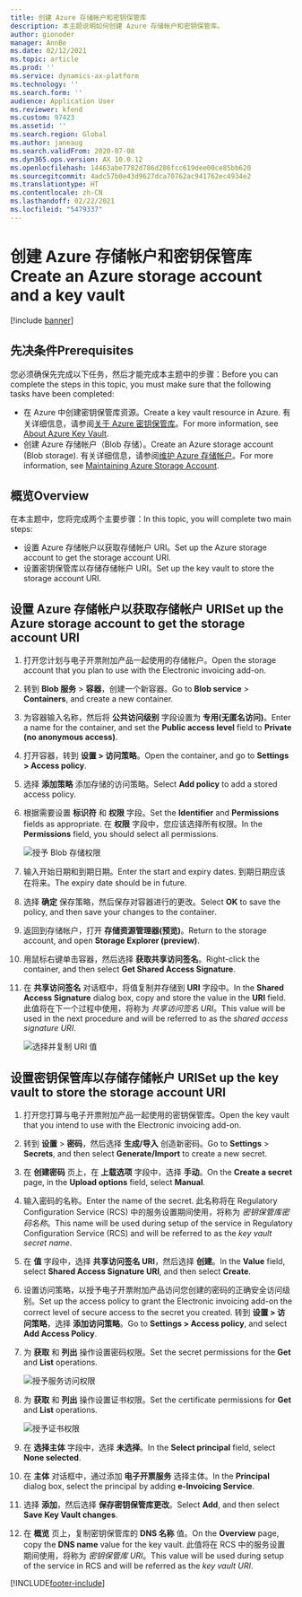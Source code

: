 ```yaml
---
title: 创建 Azure 存储帐户和密钥保管库
description: 本主题说明如何创建 Azure 存储帐户和密钥保管库。
author: gionoder
manager: AnnBe
ms.date: 02/12/2021
ms.topic: article
ms.prod: ''
ms.service: dynamics-ax-platform
ms.technology: ''
ms.search.form: ''
audience: Application User
ms.reviewer: kfend
ms.custom: 97423
ms.assetid: ''
ms.search.region: Global
ms.author: janeaug
ms.search.validFrom: 2020-07-08
ms.dyn365.ops.version: AX 10.0.12
ms.openlocfilehash: 14463abe7782d786d286fcc619dee00ce85bb620
ms.sourcegitcommit: 4adc57b0e43d9627dca70762ac941762ec4934e2
ms.translationtype: HT
ms.contentlocale: zh-CN
ms.lasthandoff: 02/22/2021
ms.locfileid: "5479337"
---
```

# <a name="create-an-azure-storage-account-and-a-key-vault"></a><span data-ttu-id="28a33-103">创建 Azure 存储帐户和密钥保管库</span><span class="sxs-lookup"><span data-stu-id="28a33-103">Create an Azure storage account and a key vault</span></span>

[!include [banner](../includes/banner.md)]

## <a name="prerequisites"></a><span data-ttu-id="28a33-104">先决条件</span><span class="sxs-lookup"><span data-stu-id="28a33-104">Prerequisites</span></span>

<span data-ttu-id="28a33-105">您必须确保先完成以下任务，然后才能完成本主题中的步骤：</span><span class="sxs-lookup"><span data-stu-id="28a33-105">Before you can complete the steps in this topic, you must make sure that the following tasks have been completed:</span></span>

- <span data-ttu-id="28a33-106">在 Azure 中创建密钥保管库资源。</span><span class="sxs-lookup"><span data-stu-id="28a33-106">Create a key vault resource in Azure.</span></span> <span data-ttu-id="28a33-107">有关详细信息，请参阅[关于 Azure 密钥保管库](https://docs.microsoft.com/azure/key-vault/general/overview)。</span><span class="sxs-lookup"><span data-stu-id="28a33-107">For more information, see [About Azure Key Vault](https://docs.microsoft.com/azure/key-vault/general/overview).</span></span>
- <span data-ttu-id="28a33-108">创建 Azure 存储帐户（Blob 存储）。</span><span class="sxs-lookup"><span data-stu-id="28a33-108">Create an Azure storage account (Blob storage).</span></span> <span data-ttu-id="28a33-109">有关详细信息，请参阅[维护 Azure 存储帐户](https://docs.microsoft.com/azure/storage/blobs/)。</span><span class="sxs-lookup"><span data-stu-id="28a33-109">For more information, see [Maintaining Azure Storage Account](https://docs.microsoft.com/azure/storage/blobs/).</span></span>

## <a name="overview"></a><span data-ttu-id="28a33-110">概览</span><span class="sxs-lookup"><span data-stu-id="28a33-110">Overview</span></span>

<span data-ttu-id="28a33-111">在本主题中，您将完成两个主要步骤：</span><span class="sxs-lookup"><span data-stu-id="28a33-111">In this topic, you will complete two main steps:</span></span>

- <span data-ttu-id="28a33-112">设置 Azure 存储帐户以获取存储帐户 URI。</span><span class="sxs-lookup"><span data-stu-id="28a33-112">Set up the Azure storage account to get the storage account URI.</span></span>
- <span data-ttu-id="28a33-113">设置密钥保管库以存储存储帐户 URI。</span><span class="sxs-lookup"><span data-stu-id="28a33-113">Set up the key vault to store the storage account URI.</span></span>

## <a name="set-up-the-azure-storage-account-to-get-the-storage-account-uri"></a><span data-ttu-id="28a33-114">设置 Azure 存储帐户以获取存储帐户 URI</span><span class="sxs-lookup"><span data-stu-id="28a33-114">Set up the Azure storage account to get the storage account URI</span></span>

1. <span data-ttu-id="28a33-115">打开您计划与电子开票附加产品一起使用的存储帐户。</span><span class="sxs-lookup"><span data-stu-id="28a33-115">Open the storage account that you plan to use with the Electronic invoicing add-on.</span></span>
2. <span data-ttu-id="28a33-116">转到 **Blob 服务** \> **容器**，创建一个新容器。</span><span class="sxs-lookup"><span data-stu-id="28a33-116">Go to **Blob service** \> **Containers**, and create a new container.</span></span>
3. <span data-ttu-id="28a33-117">为容器输入名称，然后将 **公共访问级别** 字段设置为 **专用(无匿名访问)**。</span><span class="sxs-lookup"><span data-stu-id="28a33-117">Enter a name for the container, and set the **Public access level** field to **Private (no anonymous access)**.</span></span>
4. <span data-ttu-id="28a33-118">打开容器，转到 **设置 \> 访问策略**。</span><span class="sxs-lookup"><span data-stu-id="28a33-118">Open the container, and go to **Settings \> Access policy**.</span></span>
5. <span data-ttu-id="28a33-119">选择 **添加策略** 添加存储的访问策略。</span><span class="sxs-lookup"><span data-stu-id="28a33-119">Select **Add policy** to add a stored access policy.</span></span>
6. <span data-ttu-id="28a33-120">根据需要设置 **标识符** 和 **权限** 字段。</span><span class="sxs-lookup"><span data-stu-id="28a33-120">Set the **Identifier** and **Permissions** fields as appropriate.</span></span> <span data-ttu-id="28a33-121">在 **权限** 字段中，您应该选择所有权限。</span><span class="sxs-lookup"><span data-stu-id="28a33-121">In the **Permissions** field, you should select all permissions.</span></span>

    ![授予 Blob 存储权限](media/e-Invoicing-services-create-azure-resources-grant-blob-permissions.png)

7. <span data-ttu-id="28a33-123">输入开始日期和到期日期。</span><span class="sxs-lookup"><span data-stu-id="28a33-123">Enter the start and expiry dates.</span></span> <span data-ttu-id="28a33-124">到期日期应该在将来。</span><span class="sxs-lookup"><span data-stu-id="28a33-124">The expiry date should be in future.</span></span>
8. <span data-ttu-id="28a33-125">选择 **确定** 保存策略，然后保存对容器进行的更改。</span><span class="sxs-lookup"><span data-stu-id="28a33-125">Select **OK** to save the policy, and then save your changes to the container.</span></span>
9. <span data-ttu-id="28a33-126">返回到存储帐户，打开 **存储资源管理器(预览)**。</span><span class="sxs-lookup"><span data-stu-id="28a33-126">Return to the storage account, and open **Storage Explorer (preview)**.</span></span>
10. <span data-ttu-id="28a33-127">用鼠标右键单击容器，然后选择 **获取共享访问签名**。</span><span class="sxs-lookup"><span data-stu-id="28a33-127">Right-click the container, and then select **Get Shared Access Signature**.</span></span>
11. <span data-ttu-id="28a33-128">在 **共享访问签名** 对话框中，将值复制并存储到 **URI** 字段中。</span><span class="sxs-lookup"><span data-stu-id="28a33-128">In the **Shared Access Signature** dialog box, copy and store the value in the **URI** field.</span></span> <span data-ttu-id="28a33-129">此值将在下一个过程中使用，将称为 *共享访问签名 URI*。</span><span class="sxs-lookup"><span data-stu-id="28a33-129">This value will be used in the next procedure and will be referred to as the *shared access signature URI*.</span></span>

    ![选择并复制 URI 值](media/e-Invoicing-services-create-azure-resources-select-and-copy-uri.png)

## <a name="set-up-the-key-vault-to-store-the-storage-account-uri"></a><span data-ttu-id="28a33-131">设置密钥保管库以存储存储帐户 URI</span><span class="sxs-lookup"><span data-stu-id="28a33-131">Set up the key vault to store the storage account URI</span></span>

1. <span data-ttu-id="28a33-132">打开您打算与电子开票附加产品一起使用的密钥保管库。</span><span class="sxs-lookup"><span data-stu-id="28a33-132">Open the key vault that you intend to use with the Electronic invoicing add-on.</span></span>
2. <span data-ttu-id="28a33-133">转到 **设置** \> **密码**，然后选择 **生成/导入** 创造新密码。</span><span class="sxs-lookup"><span data-stu-id="28a33-133">Go to **Settings** \> **Secrets**, and then select **Generate/Import** to create a new secret.</span></span>
3. <span data-ttu-id="28a33-134">在 **创建密码** 页上，在 **上载选项** 字段中，选择 **手动**。</span><span class="sxs-lookup"><span data-stu-id="28a33-134">On the **Create a secret** page, in the **Upload options** field, select **Manual**.</span></span>
4. <span data-ttu-id="28a33-135">输入密码的名称。</span><span class="sxs-lookup"><span data-stu-id="28a33-135">Enter the name of the secret.</span></span> <span data-ttu-id="28a33-136">此名称将在 Regulatory Configuration Service (RCS) 中的服务设置期间使用，将称为 *密钥保管库密码名称*。</span><span class="sxs-lookup"><span data-stu-id="28a33-136">This name will be used during setup of the service in Regulatory Configuration Service (RCS) and will be referred to as the *key vault secret name*.</span></span>
5. <span data-ttu-id="28a33-137">在 **值** 字段中，选择 **共享访问签名 URI**，然后选择 **创建**。</span><span class="sxs-lookup"><span data-stu-id="28a33-137">In the **Value** field, select **Shared Access Signature URI**, and then select **Create**.</span></span>
6. <span data-ttu-id="28a33-138">设置访问策略，以授予电子开票附加产品访问您创建的密码的正确安全访问级别。</span><span class="sxs-lookup"><span data-stu-id="28a33-138">Set up the access policy to grant the Electronic invoicing add-on the correct level of secure access to the secret you created.</span></span> <span data-ttu-id="28a33-139">转到 **设置 \> 访问策略**，选择 **添加访问策略**。</span><span class="sxs-lookup"><span data-stu-id="28a33-139">Go to **Settings \> Access policy**, and select **Add Access Policy**.</span></span>
7. <span data-ttu-id="28a33-140">为 **获取** 和 **列出** 操作设置密码权限。</span><span class="sxs-lookup"><span data-stu-id="28a33-140">Set the secret permissions for the **Get** and **List** operations.</span></span>

    ![授予服务访问权限](media/e-Invoicing-services-create-azure-resources-grant-service-access.png)

8. <span data-ttu-id="28a33-142">为 **获取** 和 **列出** 操作设置证书权限。</span><span class="sxs-lookup"><span data-stu-id="28a33-142">Set the certificate permissions for **Get** and **List** operations.</span></span>

    ![授予证书权限](media/e-Invoicing-services-create-azure-resources-grant-certificate-permission.png)

9. <span data-ttu-id="28a33-144">在 **选择主体** 字段中，选择 **未选择**。</span><span class="sxs-lookup"><span data-stu-id="28a33-144">In the **Select principal** field, select **None selected**.</span></span>
10. <span data-ttu-id="28a33-145">在 **主体** 对话框中，通过添加 **电子开票服务** 选择主体。</span><span class="sxs-lookup"><span data-stu-id="28a33-145">In the **Principal** dialog box, select the principal by adding **e-Invoicing Service**.</span></span>
11. <span data-ttu-id="28a33-146">选择 **添加**，然后选择 **保存密钥保管库更改**。</span><span class="sxs-lookup"><span data-stu-id="28a33-146">Select **Add**, and then select **Save Key Vault changes**.</span></span>
12. <span data-ttu-id="28a33-147">在 **概览** 页上，复制密钥保管库的 **DNS 名称** 值。</span><span class="sxs-lookup"><span data-stu-id="28a33-147">On the **Overview** page, copy the **DNS name** value for the key vault.</span></span> <span data-ttu-id="28a33-148">此值将在 RCS 中的服务设置期间使用，将称为 *密钥保管库 URI*。</span><span class="sxs-lookup"><span data-stu-id="28a33-148">This value will be used during setup of the service in RCS and will be referred as the *key vault URI*.</span></span>



[!INCLUDE[footer-include](../../includes/footer-banner.md)]

